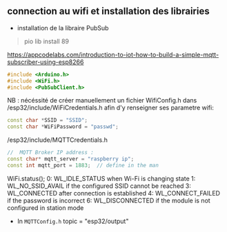 ## connection au wifi et installation des librairies

- installation de la libraire PubSub
> pio lib install 89

https://appcodelabs.com/introduction-to-iot-how-to-build-a-simple-mqtt-subscriber-using-esp8266

```cpp
#include <Arduino.h>
#include <WiFi.h>
#include <PubSubClient.h>
```

NB : nécéssité de créer manuellement un fichier WifiConfig.h dans /esp32/include/WiFiCredentials.h
afin d'y renseigner ses parametre wifi:

```cpp
const char *SSID = "SSID";
const char *WiFiPassword = "passwd";
```

/esp32/include/MQTTCredentials.h
```cpp
//  MQTT Broker IP address :
const char* mqtt_server = "raspberry ip";
const int mqtt_port = 1883;  // define in the man
```
WiFi.status();
    0: WL_IDLE_STATUS when Wi-Fi is changing state
    1: WL_NO_SSID_AVAIL if the configured SSID cannot be reached
    3: WL_CONNECTED after connection is established
    4: WL_CONNECT_FAILED if the password is incorrect
    6: WL_DISCONNECTED if the module is not configured in station mode

- In `MQTTConfig.h`
topic = "esp32/output"